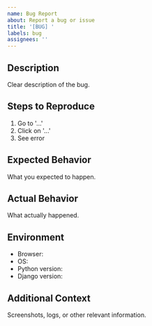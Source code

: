 ```yaml
---
name: Bug Report
about: Report a bug or issue
title: '[BUG] '
labels: bug
assignees: ''
---
```


## Description

Clear description of the bug.

## Steps to Reproduce

1. Go to '...'
2. Click on '...'
3. See error

## Expected Behavior

What you expected to happen.

## Actual Behavior

What actually happened.

## Environment

- Browser:
- OS:
- Python version:
- Django version:

## Additional Context

Screenshots, logs, or other relevant information.
